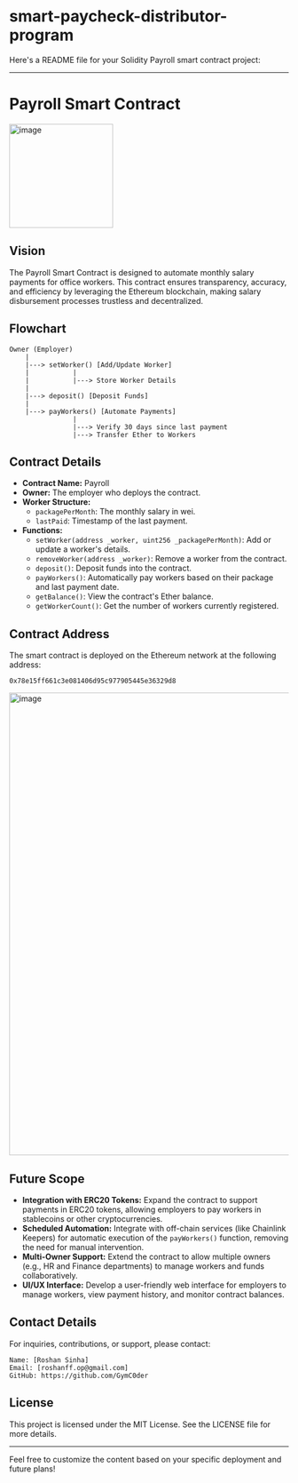 # smart-paycheck-distributor-program
Here's a README file for your Solidity Payroll smart contract project:

---

# Payroll Smart Contract
<img width="187" alt="image" src="https://github.com/user-attachments/assets/e2f785e3-c06a-4689-8c48-7bee2044ab7a">





## Vision
The Payroll Smart Contract is designed to automate monthly salary payments for office workers. This contract ensures transparency, accuracy, and efficiency by leveraging the Ethereum blockchain, making salary disbursement processes trustless and decentralized.

## Flowchart
```plaintext
Owner (Employer) 
    |
    |---> setWorker() [Add/Update Worker] 
    |           |
    |           |---> Store Worker Details
    |
    |---> deposit() [Deposit Funds] 
    |
    |---> payWorkers() [Automate Payments]
                |
                |---> Verify 30 days since last payment
                |---> Transfer Ether to Workers
```

## Contract Details
- **Contract Name:** Payroll
- **Owner:** The employer who deploys the contract.
- **Worker Structure:**
  - `packagePerMonth`: The monthly salary in wei.
  - `lastPaid`: Timestamp of the last payment.
- **Functions:**
  - `setWorker(address _worker, uint256 _packagePerMonth)`: Add or update a worker's details.
  - `removeWorker(address _worker)`: Remove a worker from the contract.
  - `deposit()`: Deposit funds into the contract.
  - `payWorkers()`: Automatically pay workers based on their package and last payment date.
  - `getBalance()`: View the contract's Ether balance.
  - `getWorkerCount()`: Get the number of workers currently registered.

## Contract Address
The smart contract is deployed on the Ethereum network at the following address:

```
0x78e15ff661c3e081406d95c977905445e36329d8
```
<img width="833" alt="image" src="https://github.com/user-attachments/assets/18ee9114-bea4-4538-9de5-9d8ca1532c00">

## Future Scope
- **Integration with ERC20 Tokens:** Expand the contract to support payments in ERC20 tokens, allowing employers to pay workers in stablecoins or other cryptocurrencies.
- **Scheduled Automation:** Integrate with off-chain services (like Chainlink Keepers) for automatic execution of the `payWorkers()` function, removing the need for manual intervention.
- **Multi-Owner Support:** Extend the contract to allow multiple owners (e.g., HR and Finance departments) to manage workers and funds collaboratively.
- **UI/UX Interface:** Develop a user-friendly web interface for employers to manage workers, view payment history, and monitor contract balances.

 ## Contact Details

For inquiries, contributions, or support, please contact:

    Name: [Roshan Sinha]
    Email: [roshanff.op@gmail.com]
    GitHub: https://github.com/GymC0der

## License
This project is licensed under the MIT License. See the LICENSE file for more details.

---

Feel free to customize the content based on your specific deployment and future plans!
